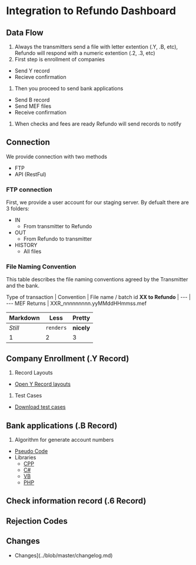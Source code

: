 # Integration to Refundo Dashboard

## Data Flow

1. Always the transmitters send a file with letter extention (.Y, .B, etc), Refundo will respond with a numeric extention (.2, .3, etc)
1. First step is enrollment of companies
  * Send Y record
  * Recieve confirmation
1. Then you proceed to send bank applications
  * Send B record
  * Send MEF files
  * Receive confirmation
1. When checks and fees are ready Refundo will send records to notify

## Connection

We provide connection with two methods
* FTP
* API (RestFul)

### FTP connection

First, we provide a user account for our staging server. By defualt there are 3 folders:

* IN
  * From transmitter to Refundo
* OUT
  * From Refundo to transmitter
* HISTORY
  * All files

### File Naming Convention

This table describes the file naming conventions agreed by the Transmitter and the bank.

Type of transaction | Convention
 | File name / batch id
 **XX to Refundo** | 
--- | ---
MEF Returns | XXR_nnnnnnnnn.yyMMddHHmmss.mef


Markdown | Less | Pretty
--- | --- | ---
*Still* | `renders` | **nicely**
1 | 2 | 3


## Company Enrollment (.Y Record)

1. Record Layouts
  * [Open Y Record layouts](../blob/master/record_Y.md)
1. Test Cases
  * [Download test cases](../blob/master/test_cases/test_Y-001.Y)


## Bank applications (.B Record)

1. Algorithm for generate account numbers
  * [Pseudo Code](../blob/master/record_Y.md)
  * Libraries
    * [CPP](../blob/master/libraries/library.txt)
    * [C#](../blob/master/libraries/library.txt)
    * [VB](../blob/master/libraries/library.txt)
    * [PHP](../blob/master/libraries/library.txt)

## Check information record (.6 Record)

## Rejection Codes

## Changes

* Changes](../blob/master/changelog.md)

